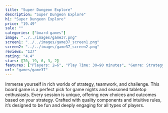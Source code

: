 ```yaml
---
title: "Super Dungeon Explore"
description: "Super Dungeon Explore"
h1: "Super Dungeon Explore"
price: "19.49"
sale: ""
categories: ["board-games"]
image: "../../images/game37.png"
screen1: "../../images/game37_screen1.png"
screen2: "../../images/game37_screen2.png"
reviews: "137"
rating: "4.4"
stars: [70, 19, 6, 3, 2]
features: ["Players: 2–6", "Play Time: 30–90 minutes", "Genre: Strategy / Cooperative", "Components: Cards, tokens, board", "Language: English", "Age: 12+", "Replayability: High"]
url: "games/game37"
---
```

Immerse yourself in rich worlds of strategy, teamwork, and challenge. This board game is a perfect pick for game nights and seasoned tabletop enthusiasts.
Every session is unique, offering new choices and outcomes based on your strategy.
Crafted with quality components and intuitive rules, it’s designed to be fun and deeply engaging for all types of players.
